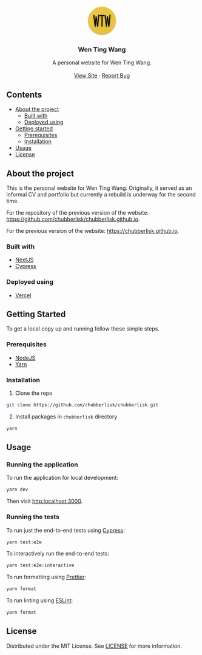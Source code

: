 <p align="center">
  <a href="https://github.com/chubberlisk/chubberlisk">
    <img src="./public/icons/wtw-512x512.png" alt="Logo" width="80" height="80">
  </a>

  <h3 align="center">Wen Ting Wang</h3>

  <p align="center">
    A personal website for Wen Ting Wang.
    <br />
    <br />
    <a href="https://chubberlisk.now.sh">View Site</a>
    ·
    <a href="https://github.com/chubberlisk/chubberlisk/issues">Report Bug</a>
  </p>
</p>

## Contents

- [About the project](#about-the-project)
  - [Built with](#built-with)
  - [Deployed using](#deployed-using)
- [Getting started](#getting-started)
  - [Prerequisites](#prerequisites)
  - [Installation](#installation)
- [Usage](#usage)
- [License](#license)

## About the project

This is the personal website for Wen Ting Wang. Originally, it served as an informal CV and portfolio but currently a rebuild is underway for the second time.

For the repository of the previous version of the website: https://github.com/chubberlisk/chubberlisk.github.io.

For the previous version of the website: <a href="https://chubberlisk.github.io">https://chubberlisk.github.io</a>.

### Built with

- [NextJS](https://nextjs.org/)
- [Cypress](https://www.cypress.io/)

### Deployed using

- [Vercel](https://vercel.com/)

## Getting Started

To get a local copy up and running follow these simple steps.

### Prerequisites

- [NodeJS](https://nodejs.org/en/)
- [Yarn](https://yarnpkg.com/en/docs/getting-started)

### Installation

1. Clone the repo

```sh
git clone https://github.com/chubberlisk/chubberlisk.git
```

2. Install packages in `chubberlisk` directory

```sh
yarn
```

## Usage

### Running the application

To run the application for local development:

```sh
yarn dev
```

Then visit [http:localhost:3000]().

### Running the tests

To run just the end-to-end tests using [Cypress](https://www.cypress.io/):

```sh
yarn test:e2e
```

To interactively run the end-to-end tests:

```sh
yarn test:e2e:interactive
```

To run formatting using [Prettier](https://prettier.io/):

```sh
yarn format
```

To run linting using [ESLint](https://eslint.org/):

```sh
yarn format
```

## License

Distributed under the MIT License. See [LICENSE](/LICENSE) for more information.
